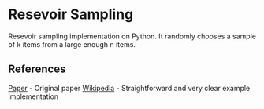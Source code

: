 # Resevoir Sampling

Resevoir sampling implementation on Python. It randomly chooses a sample of k items from a large enough n items.

## References

[Paper](http://www.cs.umd.edu/~samir/498/vitter.pdf) - Original paper
[Wikipedia](https://en.wikipedia.org/wiki/Reservoir_sampling#Example_implementation) - Straightforward and very clear example implementation

